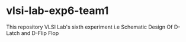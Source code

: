 # vlsi-lab-exp6-team1
This repository VLSI Lab's sixth experiment i.e Schematic Design Of D-Latch and D-Flip Flop
